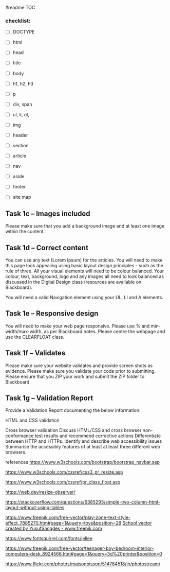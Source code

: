 #readme
TOC


### checklist:
- [ ] DOCTYPE
- [ ] html
- [ ] head
- [ ] title
- [ ] body
- [ ] h1, h2, h3
- [ ] p
- [ ] div, span
- [ ] ul, li, ol,
- [ ] img
- [ ] header
- [ ] section
- [ ] article
- [ ] nav
- [ ] aside
- [ ] footer
- [ ] site map



## Task 1c – Images included

Please make sure that you add a background image and at least one image within the content.

## Task 1d – Correct content

You can use any text (Lorem Ipsum) for the articles. You will need to make this page look appealing using basic layout design principles - such as the rule of three. All your visual elements will need to be colour balanced. Your colour, text, background, logo and any images all need to look balanced as discussed in the Digital Design class (resources are available on Blackboard).

You will need a valid Navigation element using your UL, LI and A elements.

## Task 1e – Responsive design

You will need to make your web page responsive. Please use % and min-width/max-width, as per Blackboard notes. Please centre the webpage and use the CLEARFLOAT class.

## Task 1f – Validates

Please make sure your website validates and provide screen shots as evidence. Please make sure you validate your code prior to submitting. Please ensure that you ZIP your work and submit the ZIP folder to Blackboard.

## Task 1g – Validation Report

Provide a Validation Report documenting the below information:

 HTML and CSS validation

Cross browser validation
Discuss HTML/CSS and cross browser non-conformance test results and recommend corrective actions
Differentiate between HTTP and HTTPs.
Identify and describe web accessibility issues
Summarise the accessibly features of at least at least three different web browsers.






references
https://www.w3schools.com/bootstrap/bootstrap_navbar.asp

https://www.w3schools.com/cssref/css3_pr_resize.asp

https://www.w3schools.com/cssref/pr_class_float.asp

https://web.dev/resize-observer/

https://stackoverflow.com/questions/6385293/simple-two-column-html-layout-without-using-tables

https://www.freepik.com/free-vector/play-zone-text-style-effect_7885270.htm#page=1&query=toys&position=28
<a href="https://www.freepik.com/free-photos-vectors/school">School vector created by YusufSangdes - www.freepik.com</a>

https://www.fontsquirrel.com/fonts/jellee

https://www.freepik.com/free-vector/teenager-boy-bedroom-interior-computers-desk_8924566.htm#page=1&query=3d%20printer&position=0


https://www.flickr.com/photos/maisonbisson/514784518/in/photostream/

